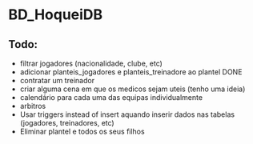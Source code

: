 # BD_HoqueiDB

## Todo:
  - filtrar jogadores (nacionalidade, clube, etc)
  - adicionar planteis_jogadores e planteis_treinadore ao plantel DONE
  - contratar um treinador
  - criar alguma cena em que os medicos sejam uteis (tenho uma ideia)
  - calendário para cada uma das equipas individualmente
  - arbitros
  - Usar triggers instead of insert aquando inserir dados nas tabelas (jogadores, treinadores, etc)
  - Eliminar plantel e todos os seus filhos
